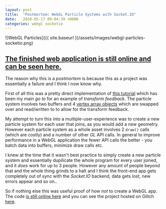 ```yaml
---
layout: post
title:  "Postmortem: WebGL Particle Systems with Socket.IO"
date:   2020-05-17 09:04:39 +0000
categories: webgl socketio
---
```


![WebGL Particles]({{ site.baseurl }}/assets/images/webgl-particles-socketio.png)

## [The finished web application is still online and can be seen here.][glitch]

The reason why this is  a _postmortem_ is because this as a project was essentially a failure and I think I now know why.

First of all this was a pretty direct implementation of [this tutorial][gpufault] which has been my main _go to_ for an example of _transform feedback_. The particle system involves two buffers and 4 [vertex array objects](https://developer.mozilla.org/en-US/docs/Web/API/WebGLVertexArrayObject) which are swapped over and read/written to to allow for the transform feedback. 

My attempt to turn this into a multiple-user-experience was to create a new particle system for each user that joins, as you would add a new geometry. However each particle system as a whole asset involves 2 `draw()` calls (which are costly) and a number of other _GL_ API calls. In general to improve performance in a WebGL application the fewer API calls the better - you batch data into buffers, minimize draw calls etc.

I knew at the time that it wasn't best practice to simply create a new particle system and essentially dupilicate the whole program for every user joined, and it _does_ work for up to 3 people. However any amount of people beyond that and the whole thing grinds to a halt and I think the front-end app gets completely out of sync with the _Socket.IO_ backend, data gets lost, new errors appear and so on..

So if nothing else this was useful proof of how _not_ to create a WebGL app. The code [is still online here](https://github.com/joshmurr/webgl-particles-socketio) and you can see the project hosted on Glitch [here][glitch].

<!---->
[glitch]: https://joshmurr-webgl-particles-socketio.glitch.me/
[gpufault]: https://gpfault.net/posts/webgl2-particles.txt.html
